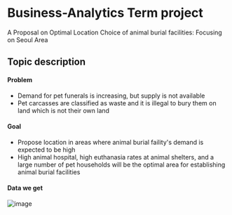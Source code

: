 # Business-Analytics Term project
A Proposal on Optimal Location Choice of animal burial facilities: Focusing on Seoul Area


## Topic description
#### Problem
- Demand for pet funerals is increasing, but supply is not available
- Pet carcasses are classified as waste and it is illegal to bury them on land which is not their own land

#### Goal
- Propose location in areas where animal burial faility's demand is expected to be high
- High animal hospital, high euthanasia rates at animal shelters, and a large number of pet households will be the optimal area for establishing animal burial facilities

#### Data we get
![image](https://user-images.githubusercontent.com/94193480/205491636-3e23d1c8-a2c4-4c81-814d-9459b22f7a4f.png)
